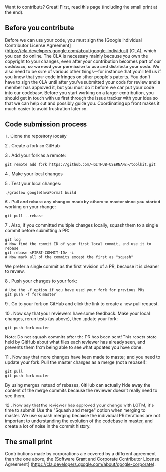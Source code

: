 Want to contribute? Great! First, read this page (including the small print at the end).

## Before you contribute
Before we can use your code, you must sign the
[Google Individual Contributor License Agreement]
(https://cla.developers.google.com/about/google-individual)
(CLA), which you can do online. The CLA is necessary mainly because you own the
copyright to your changes, even after your contribution becomes part of our
codebase, so we need your permission to use and distribute your code. We also
need to be sure of various other things—for instance that you'll tell us if you
know that your code infringes on other people's patents. You don't have to sign
the CLA until after you've submitted your code for review and a member has
approved it, but you must do it before we can put your code into our codebase.
Before you start working on a larger contribution, you should get in touch with
us first through the issue tracker with your idea so that we can help out and
possibly guide you. Coordinating up front makes it much easier to avoid
frustration later on.

## Code submission process

1 . Clone the repository locally

2 . Create a fork on GitHub

3 . Add your fork as a remote:

```
git remote add fork https://github.com/<GITHUB-USERNAME>/toolkit.git
```

4 . Make your local changes

5 . Test your local changes:

```
./gradlew googleJavaFormat build
```

6 . Pull and rebase any changes made by others to master since you started working
on your change:

```
git pull --rebase
```

7 . Also, if you committed multiple changes locally, squash them to a single
commit before submitting a PR:

```
git log
# Now find the commit ID of your first local commit, and use it to rebase
git rebase <FIRST-COMMIT-ID> -i
# Now mark all of the commits except the first as "squash"
```

We prefer a single commit as the first revision of a PR, because it is cleaner
 to review.

8 . Push your changes to your fork:

```
# Use the -f option if you have used your fork for previous PRs
git push -f fork master
```

9 . Go to your fork on GitHub and click the link to create a new pull request.

10 . Now say that your reviewers have some feedback. Make your local changes,
rerun tests (as above), then update your fork:

```
git push fork master
```

 Note: Do not squash commits after the PR has been sent! This resets state held
 by GitHub about what files each reviewer has already seen, and prevents them
 from being able to see what updates you have done.

11 . Now say that more changes have been made to master, and you need to update
your fork. Pull the master changes as a merge (not a rebase!):

```
git pull
git push fork master
```

 By using merges instead of rebases, GitHub can actually hide away the content
 of the merge commits because the reviewer doesn't really need to see them.

12 . Now say that the reviewer has approved your change with LGTM; it's time to
submit! Use the "Squash and merge" option when merging to master. We use squash
merging because the individual PR iterations are not important to understanding
the evolution of the codebase in master, and create a lot of noise in the
commit history.

## The small print
Contributions made by corporations are covered by a different agreement than
the one above, the
[Software Grant and Corporate Contributor License Agreement]
(https://cla.developers.google.com/about/google-corporate).
